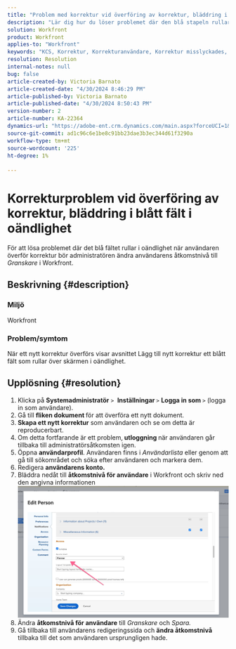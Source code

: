 ```yaml
---
title: "Problem med korrektur vid överföring av korrektur, bläddring i blått fält i oändlighet"
description: "Lär dig hur du löser problemet där den blå stapeln rullar i oändlighet när du överför korrektur på Workfront."
solution: Workfront
product: Workfront
applies-to: "Workfront"
keywords: "KCS, Korrektur, Korrekturanvändare, Korrektur misslyckades, Workfront"
resolution: Resolution
internal-notes: null
bug: false
article-created-by: Victoria Barnato
article-created-date: "4/30/2024 8:46:29 PM"
article-published-by: Victoria Barnato
article-published-date: "4/30/2024 8:50:43 PM"
version-number: 2
article-number: KA-22364
dynamics-url: "https://adobe-ent.crm.dynamics.com/main.aspx?forceUCI=1&pagetype=entityrecord&etn=knowledgearticle&id=bfcf85b5-3207-ef11-9f8a-6045bd0a08d9"
source-git-commit: ad1c96c6e1be8c91bb23dae3b3ec344d61f3290a
workflow-type: tm+mt
source-wordcount: '225'
ht-degree: 1%

---
```


# Korrekturproblem vid överföring av korrektur, bläddring i blått fält i oändlighet


För att lösa problemet där det blå fältet rullar i oändlighet när användaren överför korrektur bör administratören ändra användarens åtkomstnivå till *Granskare* i Workfront.

## Beskrivning {#description}


### Miljö

Workfront

### Problem/symtom

När ett nytt korrektur överförs visar avsnittet Lägg till nytt korrektur ett blått fält som rullar över skärmen i oändlighet.


## Upplösning {#resolution}


1. Klicka på <b>Systemadministratör</b> `>`  <b>Inställningar </b>`>` <b>Logga in som </b>`>`  (logga in som användare).
2. Gå till <b>fliken dokument </b>för att överföra ett nytt dokument.
3. <b>Skapa ett nytt korrektur</b> som användaren och se om detta är reproducerbart.
4. Om detta fortfarande är ett problem,<b> utloggning </b>när användaren går tillbaka till administratörsåtkomsten igen.
5. Öppna <b>användarprofil</b>. Användaren finns i *Användarlista* eller genom att gå till sökområdet och söka efter användaren och markera dem.
6. Redigera <b>användarens konto.</b>
7. Bläddra nedåt till <b>åtkomstnivå för användare</b> i Workfront och skriv ned den angivna informationen <b>![](assets/793b8303-2615-ee11-8f6e-6045bd0061cb.png)</b>
8. Ändra <b>åtkomstnivå för användare</b> till *Granskare* och *Spara.*
9. Gå tillbaka till användarens redigeringssida och <b>ändra åtkomstnivå</b> tillbaka till det som användaren ursprungligen hade.

